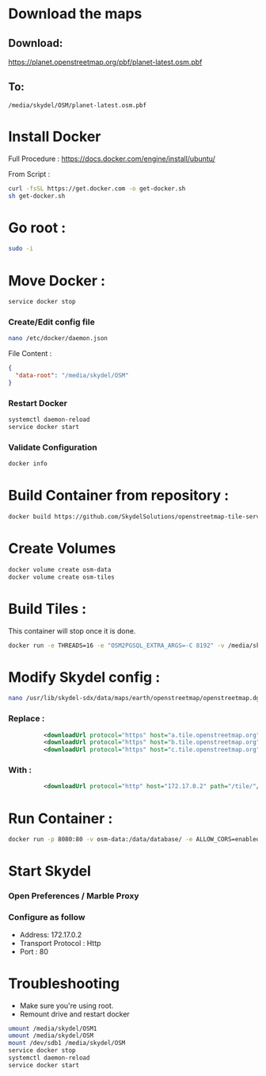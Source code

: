 # Download the maps
## Download:
https://planet.openstreetmap.org/pbf/planet-latest.osm.pbf
## To:
```
/media/skydel/OSM/planet-latest.osm.pbf
```

# Install Docker
Full Procedure : https://docs.docker.com/engine/install/ubuntu/

From Script : 
```sh
curl -fsSL https://get.docker.com -o get-docker.sh
sh get-docker.sh
```

# Go root :
```sh
sudo -i
```

# Move Docker :
```sh
service docker stop
```

### Create/Edit config file
```sh
nano /etc/docker/daemon.json
```
File Content :
```json
{
  "data-root": "/media/skydel/OSM"
}
```

### Restart Docker
```sh
systemctl daemon-reload
service docker start
```

### Validate Configuration
```sh
docker info
```

# Build Container from repository :
```sh
docker build https://github.com/SkydelSolutions/openstreetmap-tile-server.git -t osm
```

# Create Volumes
```sh
docker volume create osm-data
docker volume create osm-tiles
```

# Build Tiles : 
This container will stop once it is done.
```sh
docker run -e THREADS=16 -e "OSM2PGSQL_EXTRA_ARGS=-C 8192" -v /media/skydel/OSM/planet-latest.osm.pbf:/data/region.osm.pbf -v /media/skydel/OSM/planet.poly:/data/region.poly -v osm-data:/data/database/ -v osm-tiles:/data/tiles/ osm import
```


# Modify Skydel config : 
```sh
nano /usr/lib/skydel-sdx/data/maps/earth/openstreetmap/openstreetmap.dgml
```

### Replace : 
```xml
          <downloadUrl protocol="https" host="a.tile.openstreetmap.org" path="/"/>
          <downloadUrl protocol="https" host="b.tile.openstreetmap.org" path="/"/>
          <downloadUrl protocol="https" host="c.tile.openstreetmap.org" path="/"/>
```

### With : 
```xml
          <downloadUrl protocol="http" host="172.17.0.2" path="/tile/"/>
```

# Run Container :
```sh
docker run -p 8080:80 -v osm-data:/data/database/ -e ALLOW_CORS=enabled -v osm-tiles:/data/tiles/ -d osm run
```

# Start Skydel
### Open Preferences / Marble Proxy
### Configure as follow
- Address: 172.17.0.2
- Transport Protocol : Http
- Port : 80

# Troubleshooting
- Make sure you're using root.
- Remount drive and restart docker
```sh
umount /media/skydel/OSM1
umount /media/skydel/OSM
mount /dev/sdb1 /media/skydel/OSM
service docker stop
systemctl daemon-reload
service docker start
```